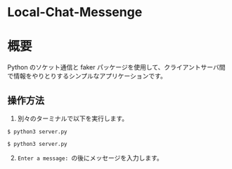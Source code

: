 # Local-Chat-Messenge
# 概要
Python のソケット通信と faker パッケージを使用して、クライアントサーバ間で情報をやりとりするシンプルなアプリケーションです。
## 操作方法
1. 別々のターミナルで以下を実行します。
  ```
  $ python3 server.py
  ```
  ```
  $ python3 server.py
  ```
2. `Enter a message: `の後にメッセージを入力します。
